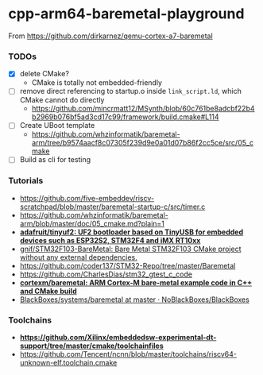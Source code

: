 cpp-arm64-baremetal-playground
==============================

From https://github.com/dirkarnez/qemu-cortex-a7-baremetal

### TODOs
- [x] delete CMake?
  - CMake is totally not embedded-friendly
- [ ] remove direct referencing to startup.o inside `link_script.ld`, which CMake cannot do directly
  - https://github.com/mincrmatt12/MSynth/blob/60c761be8adcbf22b4b2969b076bf5ad3cd17c99/framework/build.cmake#L114
- [ ] Create UBoot template
  - https://github.com/whzinformatik/baremetal-arm/tree/b9574aacf8c07305f239d9e0a01d07b86f2cc5ce/src/05_cmake
- [ ] Build as cli for testing

### Tutorials
- https://github.com/five-embeddev/riscv-scratchpad/blob/master/baremetal-startup-c/src/timer.c
- https://github.com/whzinformatik/baremetal-arm/blob/master/doc/05_cmake.md?plain=1
- [**adafruit/tinyuf2: UF2 bootloader based on TinyUSB for embedded devices such as ESP32S2, STM32F4 and iMX RT10xx**](https://github.com/adafruit/tinyuf2/tree/master)
- [gnif/STM32F103-BareMetal: Bare Metal STM32F103 CMake project without any external dependencies.](https://github.com/gnif/STM32F103-BareMetal)
- https://github.com/coder137/STM32-Repo/tree/master/Baremetal
- https://github.com/CharlesDias/stm32_gtest_c_code
- [**cortexm/baremetal: ARM Cortex-M bare-metal example code in C++ and CMake build**](https://github.com/cortexm/baremetal)
- [BlackBoxes/systems/baremetal at master · NoBlackBoxes/BlackBoxes](https://github.com/NoBlackBoxes/BlackBoxes/tree/master/systems/baremetal)

### Toolchains
- **https://github.com/Xilinx/embeddedsw-experimental-dt-support/tree/master/cmake/toolchainfiles**
- https://github.com/Tencent/ncnn/blob/master/toolchains/riscv64-unknown-elf.toolchain.cmake
